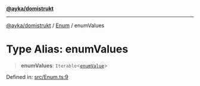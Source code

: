[**@ayka/domistrukt**](../../../README.md)

***

[@ayka/domistrukt](../../../globals.md) / [Enum](../README.md) / enumValues

# Type Alias: enumValues

> **enumValues**: `Iterable`\<[`enumValue`](enumValue.md)\>

Defined in: [src/Enum.ts:9](https://github.com/AndreyMork/domistrukt/blob/8b5cf3c2b6165986c4aa42ad9bdd7f6c43c22c84/src/Enum.ts#L9)
